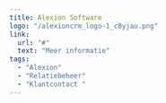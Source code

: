 ```yaml
---
title: Alexion Software
logo: "/alexioncrm_logo-1_c8yjau.png"
link:
  url: "#"
  text: "Meer informatie"
tags:
  - "Alexion"
  - "Relatiebeheer"
  - "Klantcontact "
---
```

